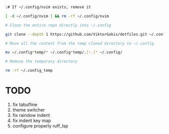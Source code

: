 ```bash

:# If ~/.config/nvim exists, remove it

[ -d ~/.config/nvim ] && rm -rf ~/.config/nvim

# Clone the entire repo directly into ~/.config

git clone --depth 1 https://github.com/ViktorGakis/dotfiles.git ~/.config_temp

# Move all the content from the temp cloned directory to ~/.config

mv ~/.config*temp/* ~/.config*temp/.[!.]* ~/.config/

# Remove the temporary directory

rm -rf ~/.config_temp

```

# TODO

1. fix tabufline
2. theme switcher
3. fix raindow indent
4. fix indent key map
5. configure properly ruff_lsp
